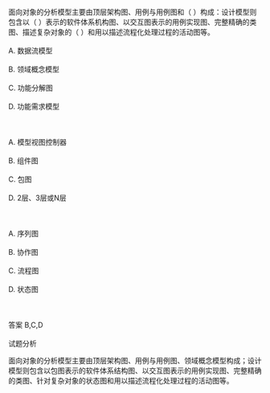 <div class="detail lh2">面向对象的分析模型主要由顶层架构图、用例与用例图和（  ）构成：设计模型则包含以（  ）表示的软件体系机构图、以交互图表示的用例实现图、完整精确的类图、描述复杂对象的（  ）和用以描述流程化处理过程的活动图等。<br/><br/>A. 数据流模型<br/><br/>B. 领域概念模型<br/><br/>C. 功能分解图<br/><br/>D. 功能需求模型<br/><br/><br/><br/>A. 模型视图控制器<br/><br/>B. 组件图<br/><br/>C. 包图<br/><br/>D. 2层、3层或N层<br/><br/><br/><br/>A. 序列图<br/><br/>B. 协作图<br/><br/>C. 流程图<br/><br/>D. 状态图<br/><br/><br/><br/>答案 B,C,D<br/><br/>试题分析<br/><p>面向对象的分析模型主要由顶层架构图、用例与用例图、领域概念模型构成；设计模型则包含以包图表示的软件体系结构图、以交互图表示的用例实现图、完整精确的类图、针对复杂对象的状态图和用以描述流程化处理过程的活动图等。<br/></p></div>